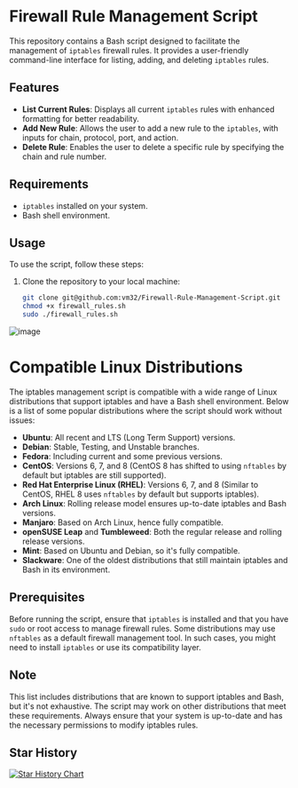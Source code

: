 # Firewall Rule Management Script

This repository contains a Bash script designed to facilitate the management of `iptables` firewall rules. It provides a user-friendly command-line interface for listing, adding, and deleting `iptables` rules.

## Features

- **List Current Rules**: Displays all current `iptables` rules with enhanced formatting for better readability.
- **Add New Rule**: Allows the user to add a new rule to the `iptables`, with inputs for chain, protocol, port, and action.
- **Delete Rule**: Enables the user to delete a specific rule by specifying the chain and rule number.

## Requirements

- `iptables` installed on your system.
- Bash shell environment.

## Usage

To use the script, follow these steps:

1. Clone the repository to your local machine:
   ```bash
   git clone git@github.com:vm32/Firewall-Rule-Management-Script.git
   chmod +x firewall_rules.sh
   sudo ./firewall_rules.sh
  ![image](https://github.com/vm32/Firewall-Rule-Management-Script/assets/21219411/b8e42372-a53c-4900-a1ed-ffe89d782abe)

# Compatible Linux Distributions

The iptables management script is compatible with a wide range of Linux distributions that support iptables and have a Bash shell environment. Below is a list of some popular distributions where the script should work without issues:

- **Ubuntu**: All recent and LTS (Long Term Support) versions.
- **Debian**: Stable, Testing, and Unstable branches.
- **Fedora**: Including current and some previous versions.
- **CentOS**: Versions 6, 7, and 8 (CentOS 8 has shifted to using `nftables` by default but iptables are still supported).
- **Red Hat Enterprise Linux (RHEL)**: Versions 6, 7, and 8 (Similar to CentOS, RHEL 8 uses `nftables` by default but supports iptables).
- **Arch Linux**: Rolling release model ensures up-to-date iptables and Bash versions.
- **Manjaro**: Based on Arch Linux, hence fully compatible.
- **openSUSE Leap** and **Tumbleweed**: Both the regular release and rolling release versions.
- **Mint**: Based on Ubuntu and Debian, so it's fully compatible.
- **Slackware**: One of the oldest distributions that still maintain iptables and Bash in its environment.

## Prerequisites

Before running the script, ensure that `iptables` is installed and that you have `sudo` or root access to manage firewall rules. Some distributions may use `nftables` as a default firewall management tool. In such cases, you might need to install `iptables` or use its compatibility layer.

## Note

This list includes distributions that are known to support iptables and Bash, but it's not exhaustive. The script may work on other distributions that meet these requirements. Always ensure that your system is up-to-date and has the necessary permissions to modify iptables rules.

## Star History

[![Star History Chart](https://api.star-history.com/svg?repos=vm32/Firewall-Rule-Management-Script&type=Date)](https://star-history.com/#vm32/Firewall-Rule-Management-Script&Date)


